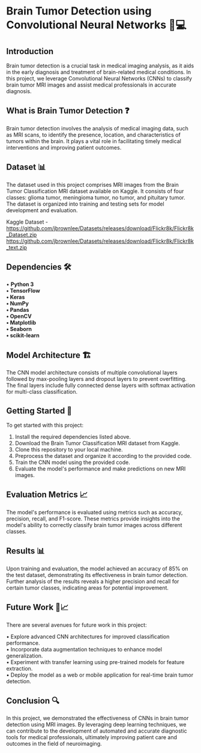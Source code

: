# Brain Tumor Detection using Convolutional Neural Networks 🧠💻

## Introduction
Brain tumor detection is a crucial task in medical imaging analysis, as it aids in the early diagnosis and treatment of brain-related medical conditions. In this project, we leverage Convolutional Neural Networks (CNNs) to classify brain tumor MRI images and assist medical professionals in accurate diagnosis.

## What is Brain Tumor Detection ❓
Brain tumor detection involves the analysis of medical imaging data, such as MRI scans, to identify the presence, location, and characteristics of tumors within the brain. It plays a vital role in facilitating timely medical interventions and improving patient outcomes.

## Dataset 📊
The dataset used in this project comprises MRI images from the Brain Tumor Classification MRI dataset available on Kaggle. It consists of four classes: glioma tumor, meningioma tumor, no tumor, and pituitary tumor. The dataset is organized into training and testing sets for model development and evaluation.

Kaggle Dataset - https://github.com/jbrownlee/Datasets/releases/download/Flickr8k/Flickr8k_Dataset.zip  
                 https://github.com/jbrownlee/Datasets/releases/download/Flickr8k/Flickr8k_text.zip

## Dependencies 🛠️
• **Python 3  
• TensorFlow  
• Keras  
• NumPy  
• Pandas  
• OpenCV  
• Matplotlib  
• Seaborn  
• scikit-learn**  

## Model Architecture 🏗️
The CNN model architecture consists of multiple convolutional layers followed by max-pooling layers and dropout layers to prevent overfitting. The final layers include fully connected dense layers with softmax activation for multi-class classification.
## Getting Started 🚀
To get started with this project:

1. Install the required dependencies listed above.
2. Download the Brain Tumor Classification MRI dataset from Kaggle.
3. Clone this repository to your local machine.
4. Preprocess the dataset and organize it according to the provided code.
5. Train the CNN model using the provided code.
6. Evaluate the model's performance and make predictions on new MRI images.

## Evaluation Metrics 📈
The model's performance is evaluated using metrics such as accuracy, precision, recall, and F1-score. These metrics provide insights into the model's ability to correctly classify brain tumor images across different classes.

## Results 📊
Upon training and evaluation, the model achieved an accuracy of 85% on the test dataset, demonstrating its effectiveness in brain tumor detection. Further analysis of the results reveals a higher precision and recall for certain tumor classes, indicating areas for potential improvement.

## Future Work 🔮📈
There are several avenues for future work in this project:

• Explore advanced CNN architectures for improved classification performance.  
• Incorporate data augmentation techniques to enhance model generalization.  
• Experiment with transfer learning using pre-trained models for feature extraction.  
• Deploy the model as a web or mobile application for real-time brain tumor detection.  

## Conclusion 🔍
In this project, we demonstrated the effectiveness of CNNs in brain tumor detection using MRI images. By leveraging deep learning techniques, we can contribute to the development of automated and accurate diagnostic tools for medical professionals, ultimately improving patient care and outcomes in the field of neuroimaging.
